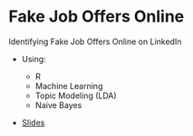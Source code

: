 # Fake Job Offers Online
Identifying Fake Job Offers Online on LinkedIn

* Using:
    - R
    - Machine Learning
    - Topic Modeling (LDA)
    - Naive Bayes 
                
* [Slides](https://github.com/ShirWein/Fake-Job-Offers-Online/blob/main/Fake%20Jobs%20Postings%20-%20SW.pdf)
